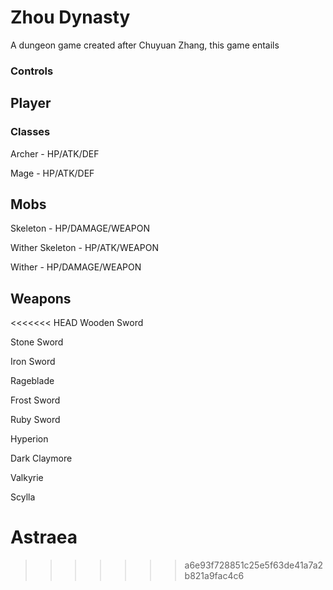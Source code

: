 # Zhou Dynasty
A dungeon game created after Chuyuan Zhang, this game entails  

### Controls

## Player
### Classes
Archer - HP/ATK/DEF

Mage - HP/ATK/DEF
## Mobs

Skeleton - HP/DAMAGE/WEAPON

Wither Skeleton - HP/ATK/WEAPON

Wither - HP/DAMAGE/WEAPON

## Weapons

<<<<<<< HEAD
Wooden Sword

Stone Sword

Iron Sword

Rageblade

Frost Sword

Ruby Sword

Hyperion

Dark Claymore

Valkyrie

Scylla

Astraea
=======
>>>>>>> a6e93f728851c25e5f63de41a7a2b821a9fac4c6



